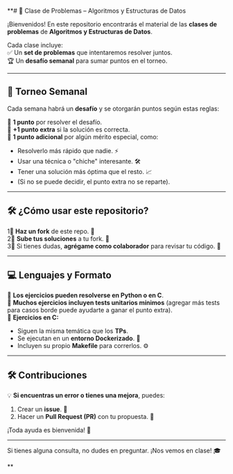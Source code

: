 **# 🎯 Clase de Problemas – Algoritmos y Estructuras de Datos  

¡Bienvenidos! En este repositorio encontrarás el material de las **clases de problemas** de **Algoritmos y Estructuras de Datos**.  

Cada clase incluye:  
✅ Un **set de problemas** que intentaremos resolver juntos.  
🏆 Un **desafío semanal** para sumar puntos en el torneo.  

---

## 🏅 Torneo Semanal  

Cada semana habrá un **desafío** y se otorgarán puntos según estas reglas:  

🔹 **1 punto** por resolver el desafío.  
🔹 **+1 punto extra** si la solución es correcta.  
🔹 **1 punto adicional** por algún mérito especial, como:  
   - Resolverlo más rápido que nadie. ⚡  
   - Usar una técnica o "chiche" interesante. 🛠️  
   - Tener una solución más óptima que el resto. 📈  
   - (Si no se puede decidir, el punto extra no se reparte).  

---

## 🛠️ ¿Cómo usar este repositorio?  

1⃣ **Haz un fork** de este repo. 🍔  
2⃣ **Sube tus soluciones** a tu fork. 📝  
3⃣ Si tienes dudas, **agrégame como colaborador** para revisar tu código. 👀  

---

## 💻 Lenguajes y Formato  

📌 **Los ejercicios pueden resolverse en Python o en C**.  
📌 **Muchos ejercicios incluyen tests unitarios mínimos** (agregar más tests para casos borde puede ayudarte a ganar el punto extra).  
📌 **Ejercicios en C:**  
   - Siguen la misma temática que los **TPs**.  
   - Se ejecutan en un **entorno Dockerizado**. 🐳  
   - Incluyen su propio **Makefile** para correrlos. ⚙️  

---

## 🛠️ Contribuciones  

💡 **Si encuentras un error o tienes una mejora**, puedes:  
1. Crear un **issue**. 🐛  
2. Hacer un **Pull Request (PR)** con tu propuesta. 🔄  

¡Toda ayuda es bienvenida! 🚀  

---

Si tienes alguna consulta, no dudes en preguntar. ¡Nos vemos en clase! 🎓

**
